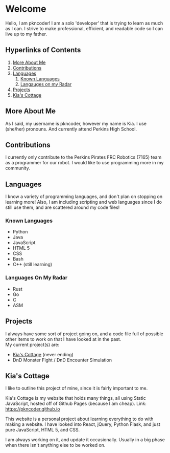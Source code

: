 # Welcome

Hello, I am pkncoder! I am a solo 'developer' that is trying to learn as much as I can. I strive to make professional, efficient, and readable code so I can live up to my father.

## Hyperlinks of Contents
1. [More About Me](#moreaboutme)
2. [Contributions](#contributions)
3. [Languages](#languages)
	1. [Known Languages](#knownlanguages)
	2. [Langauges on my Radar](#radarlanguages)
4. [Projects](#projects)
5. [Kia's Cottage](#kiascottage)

## More About Me <a name="moreaboutme"></a>
As I said, my username is pkncoder, however my name is Kia. I use (she/her) pronouns. And currently attend Perkins High School.

## Contributions <a name="contributions"></a>
I currently only contribute to the Perkins Pirates FRC Robotics (7165) team as a programmer for our robot. I would like to use programming more in my community.

## Languages <a name="languages"></a>
I know a variety of programming languages, and don't plan on stopping on learning more! Also, I am including scripting and web languages since I do still use them, and are scattered around my code files!

### Known Languages <a name="knownlanguages"></a>
- Python
- Java
- JavaScript
- HTML 5
- CSS
- Bash
- C++ (still learning)

### Languages On My Radar <a name="radarlanguages"></a>
- Rust
- Go
- C
- ASM 

## Projects <a name="projects"></a>
I always have some sort of project going on, and a code file full of possible other items to work on that I have looked at in the past.
<br>
My current project(s) are:
- <a href="https://pkncoder.github.io">Kia's Cottage</a> (never ending)
- DnD Monster Fight / DnD Encounter Simulation

## Kia's Cottage <a name="kiascottage"></a>
I like to outline this project of mine, since it is fairly important to me.

Kia's Cottage is my website that holds many things, all using Static JavaScript, hosted off of Github Pages (because I am cheap). Link: <a href="https://pkncoder.github.io">https://pkncoder.github.io</a>

This website is a personal project about learning everything to do with making a website. I have looked into React, jQuery, Python Flask, and just pure JavaScript, HTML 5, and CSS.

I am always working on it, and update it occasionally. Usually in a big phase when there isn't anything else to be worked on.
